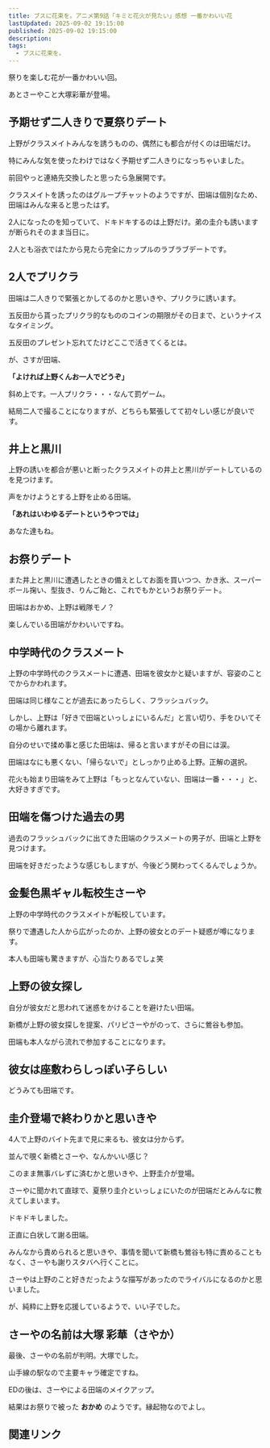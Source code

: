 ```yaml
---
title: ブスに花束を。アニメ第9話「キミと花火が見たい」感想 一番かわいい花
lastUpdated: 2025-09-02 19:15:00
published: 2025-09-02 19:15:00
description: 
tags:
  - ブスに花束を。
---
```


祭りを楽しむ花が一番かわいい回。

あとさーやこと大塚彩華が登場。

## 予期せず二人きりで夏祭りデート

上野がクラスメイトみんなを誘うものの、偶然にも都合が付くのは田端だけ。

特にみんな気を使ったわけではなく予期せず二人きりになっちゃいました。

前回やっと連絡先交換したと思ったら急展開です。

クラスメイトを誘ったのはグループチャットのようですが、田端は個別なため、田端はみんな来ると思ったはず。

2人になったのを知っていて、ドキドキするのは上野だけ。弟の圭介も誘いますが断られそのまま当日に。

2人とも浴衣ではたから見たら完全にカップルのラブラブデートです。

## 2人でプリクラ

田端は二人きりで緊張とかしてるのかと思いきや、プリクラに誘います。

五反田から貰ったプリクラ的なもののコインの期限がその日まで、というナイスなタイミング。

五反田のプレゼント忘れてたけどここで活きてくるとは。

が、さすが田端、

**「よければ上野くんお一人でどうぞ」** 

斜め上です。一人プリクラ・・・なんて罰ゲーム。

結局二人で撮ることになりますが、どちらも緊張してて初々しい感じが良いです。

## 井上と黒川

上野の誘いを都合が悪いと断ったクラスメイトの井上と黒川がデートしているのを見つけます。

声をかけようとする上野を止める田端。

**「あれはいわゆるデートというやつでは」**

あなた達もね。

## お祭りデート

また井上と黒川に遭遇したときの備えとしてお面を買いつつ、かき氷、スーパーボール掬い、型抜き、りんご飴と、これでもかというお祭りデート。

田端はおかめ、上野は戦隊モノ？

楽しんでいる田端がかわいいですね。

## 中学時代のクラスメート

上野の中学時代のクラスメートに遭遇、田端を彼女かと疑いますが、容姿のことでからかわれます。

田端は同じ様なことが過去にあったらしく、フラッシュバック。

しかし、上野は「好きで田端といっしょにいるんだ」と言い切り、手をひいてその場から離れます。

自分のせいで揉め事と感じた田端は、帰ると言いますがその目には涙。

田端はなにも悪くない、「帰らないで」としっかり止める上野。正解の選択。

花火も始まり田端をみて上野は「もっとなんていない、田端は一番・・・」と、大好きすぎです。

## 田端を傷つけた過去の男

過去のフラッシュバックに出てきた田端のクラスメートの男子が、田端と上野を見つけます。

田端を好きだったような感じもしますが、今後どう関わってくるんでしょうか。


## 金髪色黒ギャル転校生さーや

上野の中学時代のクラスメイトが転校しています。

祭りで遭遇した人から広がったのか、上野の彼女とのデート疑惑が噂になります。

本人も田端も驚きますが、心当たりあるでしょ笑

## 上野の彼女探し

自分が彼女だと思われて迷惑をかけることを避けたい田端。

新橋が上野の彼女探しを提案、パリピさーやがのって、さらに鶯谷も参加。

田端も本人ながら流れで参加することになります。

## 彼女は座敷わらしっぽい子らしい

どうみても田端です。

## 圭介登場で終わりかと思いきや

4人で上野のバイト先まで見に来るも、彼女は分からず。

並んで覗く新橋とさーや、なんかいい感じ？

このまま無事バレずに済むかと思いきや、上野圭介が登場。

さーやに聞かれて直球で、夏祭り圭介といっしょにいたのが田端だとみんなに教えてしまいます。

ドキドキしました。

正直に白状して謝る田端。

みんなから責められると思いきや、事情を聞いて新橋も鶯谷も特に責めることもなく、さーやも謝りスタバへ行くことに。

さーやは上野のこと好きだったような描写があったのでライバルになるのかと思いました。

が、純粋に上野を応援しているようで、いい子でした。

## さーやの名前は大塚 彩華（さやか）

最後、さーやの名前が判明。大塚でした。

山手線の駅なので主要キャラ確定ですね。

EDの後は、さーやによる田端のメイクアップ。

結果はお祭りで被った **おかめ** のようです。縁起物なのでよし。


## 関連リンク
<!--@include: ../parts/busunihanatabawo-link.md-->
